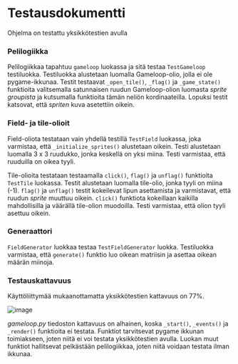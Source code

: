 # Testausdokumentti
Ohjelma on testattu yksikkötestien avulla

### Pelilogiikka
Pelilogiikkaa tapahtuu `gameloop` luokassa ja sitä testaa `TestGameloop` testiluokka. Testiluokka alustetaan luomalla Gameloop-olio, jolla ei ole pygame-ikkunaa.
Testit testaavat `_open_tile()`, `_flag()` ja `_game_state()` funktioita valitsemalla satunnaisen ruudun Gameloop-olion luomasta _sprite groupista_ ja kutsumalla funktioita tämän neliön kordinaateilla.
Lopuksi testit katsovat, että _spriten_ kuva asetettiin oikein.

### Field- ja tile-olioit
Field-oliota testataan vain yhdellä testillä `TestField` luokassa, joka varmistaa, että `_initialize_sprites()` alustetaan oikein. Testi alustetaan luomalla 3 x 3 ruudukko, jonka keskellä on yksi miina. Testi varmistaa, että ruuduilla on oikea tyyli.

Tile-olioita testataan testaamalla `click()`, `flag()` ja `unflag()` funktioita `TestTile` luokassa. Testit alustetaan luomalla tile-olio, jonka tyyli on miina (-1). `flag()` ja `unflag()` testit kokeilevat lipun asettamista ja varmistavat, että ruudun _sprite_ muuttuu oikein.
`click()` funktiota kokeillaan kaikilla mahdollisilla ja väärällä tile-olion muodoilla. Testi varmistaa, että olion tyyli asettuu oikein.

### Generaattori
`FieldGenerator` luokkaa testaa `TestFieldGenerator` luokka. Testiluokka varmistaa, että `generate()` funktio luo oikean matriisin ja asettaa oikean määrän miinoja.

### Testauskattavuus
Käyttöliittymää mukaanottamatta yksikkötestien kattavuus on 77%.

![image](https://user-images.githubusercontent.com/77693693/118406062-6f58e580-b683-11eb-974c-e3bade17199b.png)

_gameloop.py_ tiedoston kattavuus on alhainen, koska  `_start()`, `_events()` ja `_render()` funktioita ei testata. Funktiot tarvitsevat pygame ikkunan toimiakseen, joten niitä ei voi testata yksikkötestien avulla.
Luokan muut funktiot hallitsevat pelkästään pelilogiikkaa, joten niitä voidaan testata ilman ikkunaa.
